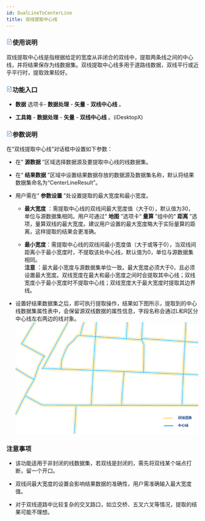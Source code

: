 ```yaml
---
id: DualLineToCenterLine
title: 双线提取中心线  
---  
```

### ![](../../img/read.gif)使用说明




双线提取中心线是指根据给定的宽度从非闭合的双线中，提取两条线之间的中心线，并将结果保存为线数据集。双线提取中心线多用于道路线数据，双线平行或近乎平行时，提取效果较好。



### ![](../../img/read.gif)功能入口



* **数据** 选项卡- **数据处理** - **矢量** - **双线中心线** 。

* **工具箱** - **数据处理** - **矢量** - **双线中心线** 。(iDesktopX)



### ![](../../img/read.gif)参数说明



在“双线提取中心线”对话框中设置如下参数：



* 在“ **源数据** ”区域选择数据源及要提取中心线的线数据集。

* 在“ **结果数据** ”区域中设置结果数据存放的数据源及数据集名称，默认将结果数据集命名为“CenterLineResult”。

* 用户需在“ **参数设置** ”处设置提取的最大宽度和最小宽度。

    * **最大宽度** ：需提取中心线的双线间最大宽度值（大于0），默认值为30，单位与源数据集相同。用户可通过“ **地图** ”选项卡“
    **量算** ”组中的“ **距离** ”选项，量算双线的最大宽度。建议用户设置的最大宽度略大于实际量算的距离，这样提取的结果会更准确。

    * **最小宽度**：需提取中心线的双线间最小宽度值（大于或等于0），当双线间距离小于最小宽度时，不提取该处中心线，默认值为0，单位与源数据集相同。  
    **注意** ：最大最小宽度与源数据集单位一致。最大宽度必须大于0，且必须设置最大宽度。双线宽度在最大和最小宽度之间时会提取其中心线；双线宽度小于最小宽度时不提取中心线；双线宽度大于最大宽度时提取其边界线。



* 设置好结果数据集之后，即可执行提取操作，结果如下图所示，提取到的中心线数据集属性表中，会保留源双线数据的属性信息，字段名称会通过L和R区分中心线左右两边的线对象。
![](img/DualLineToCenterLine.png)  


### 注意事项



* 该功能适用于非封闭的线数据集，若双线是封闭的，需先将双线某个端点打断，留一个开口。

* 双线间最大宽度的设置会影响结果数据的准确性，用户需准确输入最大宽度值。

* 对于双线道路中比较复杂的交叉路口，如立交桥、五叉六叉等情况，提取的结果可能不理想。


